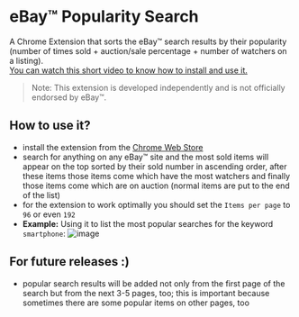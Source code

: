 # eBay™ Popularity Search
A Chrome Extension that sorts the eBay™ search results by their popularity (number of times sold + auction/sale percentage + number of watchers on a listing).  
[You can watch this short video to know how to install and use it.](https://youtu.be/qA5zL00Bqc8) 
> Note: This extension is developed independently and is not officially endorsed by eBay™.

## How to use it?
- install the extension from the [Chrome Web Store](https://chrome.google.com/webstore/detail/ebay-popularity-search/hoiandnpgmngpknmfdnbkhigbbbgmpfm)
- search for anything on any  eBay™ site and the most sold items will appear on the top sorted by their sold number in ascending order, after these items those items come which have the most watchers and finally those items come which are on auction (normal items are put to the end of the list)
- for the extension to work optimally you should set the `Items per page` to `96` or even `192`
- **Example:** Using it to list the most popular searches for the keyword `smartphone`:
![image](https://user-images.githubusercontent.com/37183688/44875531-211f1080-aca7-11e8-9cc9-3d89cfaf5c47.png)

## For future releases :)
- popular search results will be added not only from the first page of the search but from the next 3-5 pages, too; this is important because sometimes there are some popular items on other pages, too
